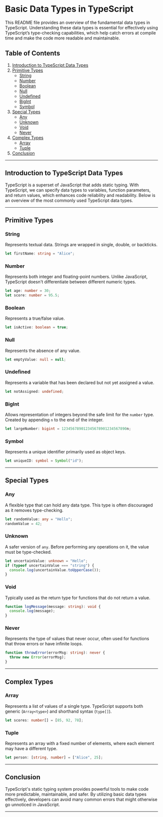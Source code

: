 # Basic Data Types in TypeScript

This README file provides an overview of the fundamental data types in TypeScript. Understanding these data types is essential for effectively using TypeScript’s type-checking capabilities, which help catch errors at compile time and make the code more readable and maintainable.

## Table of Contents

1. [Introduction to TypeScript Data Types](#introduction-to-typescript-data-types)
2. [Primitive Types](#primitive-types)
   - [String](#string)
   - [Number](#number)
   - [Boolean](#boolean)
   - [Null](#null)
   - [Undefined](#undefined)
   - [BigInt](#bigint)
   - [Symbol](#symbol)
3. [Special Types](#special-types)
   - [Any](#any)
   - [Unknown](#unknown)
   - [Void](#void)
   - [Never](#never)
4. [Complex Types](#complex-types)
   - [Array](#array)
   - [Tuple](#tuple)
5. [Conclusion](#conclusion)

---

## Introduction to TypeScript Data Types

TypeScript is a superset of JavaScript that adds static typing. With TypeScript, we can specify data types to variables, function parameters, and return values, which enhances code reliability and readability. Below is an overview of the most commonly used TypeScript data types.

---

## Primitive Types

### String

Represents textual data. Strings are wrapped in single, double, or backticks.

```typescript
let firstName: string = "Alice";
```

### Number

Represents both integer and floating-point numbers. Unlike JavaScript, TypeScript doesn't differentiate between different numeric types.

```typescript
let age: number = 30;
let score: number = 95.5;
```

### Boolean

Represents a true/false value.

```typescript
let isActive: boolean = true;
```

### Null

Represents the absence of any value.

```typescript
let emptyValue: null = null;
```

### Undefined

Represents a variable that has been declared but not yet assigned a value.

```typescript
let notAssigned: undefined;
```

### BigInt

Allows representation of integers beyond the safe limit for the `number` type. Created by appending `n` to the end of the integer.

```typescript
let largeNumber: bigint = 123456789012345678901234567890n;
```

### Symbol

Represents a unique identifier primarily used as object keys.

```typescript
let uniqueID: symbol = Symbol("id");
```

---

## Special Types

### Any

A flexible type that can hold any data type. This type is often discouraged as it removes type-checking.

```typescript
let randomValue: any = "Hello";
randomValue = 42;
```

### Unknown

A safer version of `any`. Before performing any operations on it, the value must be type-checked.

```typescript
let uncertainValue: unknown = "Hello";
if (typeof uncertainValue === "string") {
  console.log(uncertainValue.toUpperCase());
}
```

### Void

Typically used as the return type for functions that do not return a value.

```typescript
function logMessage(message: string): void {
  console.log(message);
}
```

### Never

Represents the type of values that never occur, often used for functions that throw errors or have infinite loops.

```typescript
function throwError(errorMsg: string): never {
  throw new Error(errorMsg);
}
```

---

## Complex Types

### Array

Represents a list of values of a single type. TypeScript supports both generic (`Array<type>`) and shorthand syntax (`type[]`).

```typescript
let scores: number[] = [85, 92, 78];
```

### Tuple

Represents an array with a fixed number of elements, where each element may have a different type.

```typescript
let person: [string, number] = ["Alice", 25];
```

---

## Conclusion

TypeScript's static typing system provides powerful tools to make code more predictable, maintainable, and safer. By utilizing basic data types effectively, developers can avoid many common errors that might otherwise go unnoticed in JavaScript.

---
